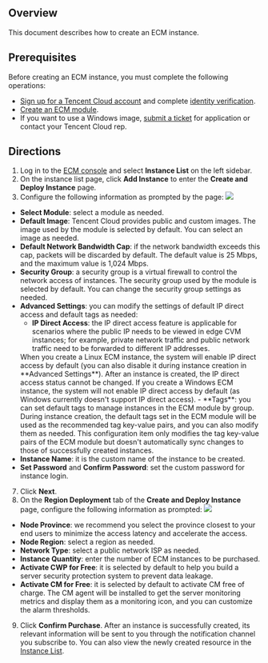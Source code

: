 ## Overview
This document describes how to create an ECM instance.

## Prerequisites
Before creating an ECM instance, you must complete the following operations:
- [Sign up for a Tencent Cloud account](https://intl.cloud.tencent.com/document/product/378/17985) and complete [identity verification](https://intl.cloud.tencent.com/document/product/378/3629).
- [Create an ECM module](https://intl.cloud.tencent.com/document/product/1119/43421).
- If you want to use a Windows image, [submit a ticket](https://console.intl.cloud.tencent.com/workorder) for application or contact your Tencent Cloud rep.

## Directions

1. Log in to the [ECM console](https://console.cloud.tencent.com/ecm/overview) and select **Instance List** on the left sidebar.
2. On the instance list page, click **Add Instance** to enter the **Create and Deploy Instance** page.
3. Configure the following information as prompted by the page:
![](https://qcloudimg.tencent-cloud.cn/raw/46a23b1b3ca42a49e4a0415bb46d410e.png)
 - **Select Module**: select a module as needed.
 - **Default Image**: Tencent Cloud provides public and custom images. The image used by the module is selected by default. You can select an image as needed.
 - **Default Network Bandwidth Cap**: if the network bandwidth exceeds this cap, packets will be discarded by default. The default value is 25 Mbps, and the maximum value is 1,024 Mbps.
 - **Security Group**: a security group is a virtual firewall to control the network access of instances. The security group used by the module is selected by default. You can change the security group settings as needed.
 - **Advanced Settings**: you can modify the settings of default IP direct access and default tags as needed:
    - **IP Direct Access**: the IP direct access feature is applicable for scenarios where the public IP needs to be viewed in edge CVM instances; for example, private network traffic and public network traffic need to be forwarded to different IP addresses.
    <dx-alert infotype="notice" title="">
    When you create a Linux ECM instance, the system will enable IP direct access by default (you can also disable it during instance creation in **Advanced Settings**). After an instance is created, the IP direct access status cannot be changed. If you create a Windows ECM instance, the system will not enable IP direct access by default (as Windows currently doesn't support IP direct access).
    </dx-alert>
    - **Tags**: you can set default tags to manage instances in the ECM module by group. During instance creation, the default tags set in the ECM module will be used as the recommended tag key-value pairs, and you can also modify them as needed.
    <dx-alert infotype="notice" title="">
    This configuration item only modifies the tag key-value pairs of the ECM module but doesn't automatically sync changes to those of successfully created instances.
    </dx-alert>
 - **Instance Name**: it is the custom name of the instance to be created.
 - **Set Password** and **Confirm Password**: set the custom password for instance login.
7. Click **Next**.
8. On the **Region Deployment** tab of the **Create and Deploy Instance** page, configure the following information as prompted:
![](https://qcloudimg.tencent-cloud.cn/raw/3c834b87a5994c90107ff15aaa02c95a.png)
 - **Node Province**: we recommend you select the province closest to your end users to minimize the access latency and accelerate the access.
 - **Node Region**: select a region as needed.
 - **Network Type**: select a public network ISP as needed.
 - **Instance Quantity**: enter the number of ECM instances to be purchased.
 - **Activate CWP for Free**: it is selected by default to help you build a server security protection system to prevent data leakage.
 - **Activate CM for Free**: it is selected by default to activate CM free of charge. The CM agent will be installed to get the server monitoring metrics and display them as a monitoring icon, and you can customize the alarm thresholds.
9. Click **Confirm Purchase**.
After an instance is successfully created, its relevant information will be sent to you through the notification channel you subscribe to. You can also view the newly created resource in the [Instance List](https://console.cloud.tencent.com/ecm/instance).

